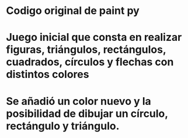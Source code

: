 # Codigo original de paint py
# Juego inicial que consta en realizar figuras, triángulos, rectángulos, cuadrados, círculos y flechas con distintos colores
# Se añadió un color nuevo y la posibilidad de dibujar un círculo, rectángulo y triángulo.
